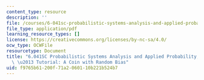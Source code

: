 ```yaml
---
content_type: resource
description: ''
file: /courses/6-041sc-probabilistic-systems-analysis-and-applied-probability-fall-2013/f9765b61200f71a2060110b221b524b7_MIT6_041SCF13_A_Coin_with_Random_Bias_300k.pdf
file_type: application/pdf
learning_resource_types: []
license: https://creativecommons.org/licenses/by-nc-sa/4.0/
ocw_type: OCWFile
resourcetype: Document
title: "6.041SC Probabilistic Systems Analysis and Applied Probability, Fall 2013Transcript\
  \ \u2013 Tutorial: A Coin with Random Bias"
uid: f9765b61-200f-71a2-0601-10b221b524b7
---
```

